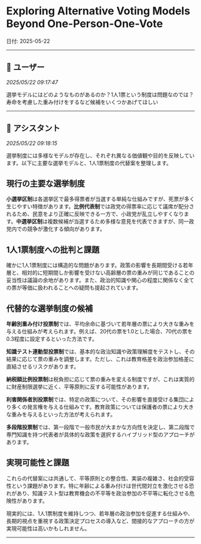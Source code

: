 # Exploring Alternative Voting Models Beyond One-Person-One-Vote

日付: 2025-05-22

---

## 👤 ユーザー
*2025/05/22 09:17:47*

選挙モデルにはどのようなものがあるのか？1人1票という制度は問題なのでは？寿命を考慮した重み付けをするなど候補をいくつかあげてほしい

---

## 🤖 アシスタント
*2025/05/22 09:18:15*

選挙制度には多様なモデルが存在し、それぞれ異なる価値観や目的を反映しています。以下に主要な選挙モデルと、1人1票制度の代替案を整理します。

## 現行の主要な選挙制度

**小選挙区制**は各選挙区で最多得票者が当選する単純な仕組みですが、死票が多く生じやすい特徴があります。**比例代表制**では政党の得票率に応じて議席が配分されるため、民意をより正確に反映できる一方で、小政党が乱立しやすくなります。**中選挙区制**は複数候補が当選するため多様な意見を代表できますが、同一政党内での競争が激化する傾向があります。

## 1人1票制度への批判と課題

確かに1人1票制度には構造的な問題があります。政策の影響を長期間受ける若年層と、相対的に短期間しか影響を受けない高齢層の票の重みが同じであることの妥当性は議論の余地があります。また、政治的知識や関心の程度に関係なく全ての票が等価に扱われることへの疑問も提起されています。

## 代替的な選挙制度の候補

**年齢別重み付け投票制**では、平均余命に基づいて若年層の票により大きな重みを与える仕組みが考えられます。例えば、20代の票を1.0とした場合、70代の票を0.3程度に設定するといった方法です。

**知識テスト連動型投票制**では、基本的な政治知識や政策理解度をテストし、その結果に応じて票の重みを調整します。ただし、これは教育格差を政治参加格差に直結させるリスクがあります。

**納税額比例投票制**は税負担に応じて票の重みを変える制度ですが、これは実質的に財産制限選挙に近く、平等原則に反する可能性があります。

**利害関係者別投票制**では、特定の政策について、その影響を直接受ける集団により多くの発言権を与える仕組みです。教育政策については保護者の票により大きな重みを与えるといった方法が考えられます。

**多段階投票制**では、第一段階で一般市民が大まかな方向性を決定し、第二段階で専門知識を持つ代表者が具体的な政策を選択するハイブリッド型のアプローチがあります。

## 実現可能性と課題

これらの代替案には共通して、平等原則との整合性、実装の複雑さ、社会的受容性という課題があります。特に年齢による重み付けは世代間対立を激化させる恐れがあり、知識テスト型は教育機会の不平等を政治参加の不平等に転化させる危険性があります。

現実的には、1人1票制度を維持しつつ、若年層の政治参加を促進する仕組みや、長期的視点を重視する政策決定プロセスの導入など、間接的なアプローチの方が実現可能性は高いかもしれません。

---
